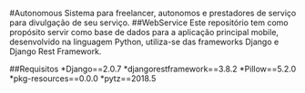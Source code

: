 #Autonomous
Sistema para freelancer, autonomos e prestadores de serviço para divulgação de seu serviço.
##WebService
Este repositório tem como propósito servir como base de dados para a aplicação principal mobile, desenvolvido na linguagem Python, utiliza-se das frameworks Django e Django Rest Framework.

##Requisitos
*Django==2.0.7
*djangorestframework==3.8.2
*Pillow==5.2.0
*pkg-resources==0.0.0
*pytz==2018.5

